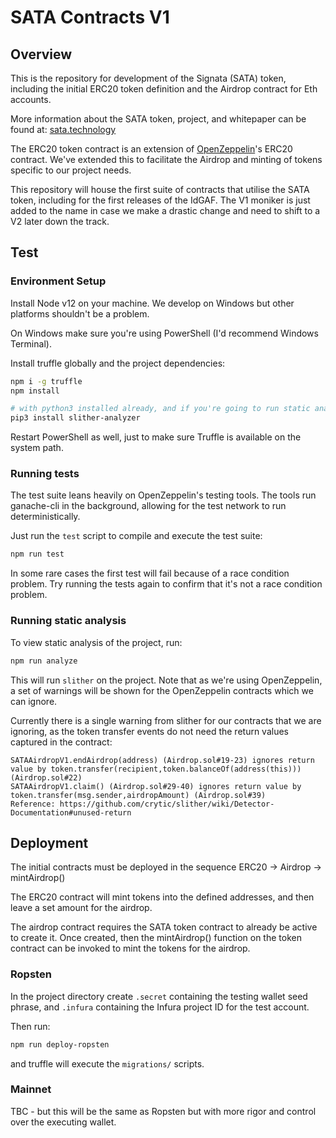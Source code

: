 # SATA Contracts V1

## Overview

This is the repository for development of the Signata (SATA) token, including the initial ERC20 token definition and the Airdrop contract for Eth accounts.

More information about the SATA token, project, and whitepaper can be found at: [sata.technology](https://sata.technology)

The ERC20 token contract is an extension of [OpenZeppelin](https://openzeppelin.com/)'s ERC20 contract. We've extended this to facilitate the Airdrop and minting of tokens specific to our project needs.

This repository will house the first suite of contracts that utilise the SATA token, including for the first releases of the IdGAF. The V1 moniker is just added to the name in case we make a drastic change and need to shift to a V2 later down the track.

## Test

### Environment Setup

Install Node v12 on your machine. We develop on Windows but other platforms shouldn't be a problem.

On Windows make sure you're using PowerShell (I'd recommend Windows Terminal).

Install truffle globally and the project dependencies:

``` bash
npm i -g truffle
npm install

# with python3 installed already, and if you're going to run static analysis:
pip3 install slither-analyzer
```

Restart PowerShell as well, just to make sure Truffle is available on the system path.

### Running tests

The test suite leans heavily on OpenZeppelin's testing tools. The tools run ganache-cli in the background, allowing for the test network to run deterministically.

Just run the `test` script to compile and execute the test suite:

``` bash
npm run test
```

In some rare cases the first test will fail because of a race condition problem. Try running the tests again to confirm that it's not a race condition problem.

### Running static analysis

To view static analysis of the project, run:

```bash
npm run analyze
```

This will run `slither` on the project. Note that as we're using OpenZeppelin, a set of warnings will be shown for the OpenZeppelin contracts which we can ignore.

Currently there is a single warning from slither for our contracts that we are ignoring, as the token transfer events do not need the return values captured in the contract:

``` text
SATAAirdropV1.endAirdrop(address) (Airdrop.sol#19-23) ignores return value by token.transfer(recipient,token.balanceOf(address(this))) (Airdrop.sol#22)
SATAAirdropV1.claim() (Airdrop.sol#29-40) ignores return value by token.transfer(msg.sender,airdropAmount) (Airdrop.sol#39)
Reference: https://github.com/crytic/slither/wiki/Detector-Documentation#unused-return
```

## Deployment

The initial contracts must be deployed in the sequence ERC20 -> Airdrop -> mintAirdrop()

The ERC20 contract will mint tokens into the defined addresses, and then leave a set amount for the airdrop.

The airdrop contract requires the SATA token contract to already be active to create it. Once created, then the mintAirdrop() function on the token contract can be invoked to mint the tokens for the airdrop.

### Ropsten

In the project directory create `.secret` containing the testing wallet seed phrase, and `.infura` containing the Infura project ID for the test account.

Then run:

``` bash
npm run deploy-ropsten
```

and truffle will execute the `migrations/` scripts.

### Mainnet

TBC - but this will be the same as Ropsten but with more rigor and control over the executing wallet.
